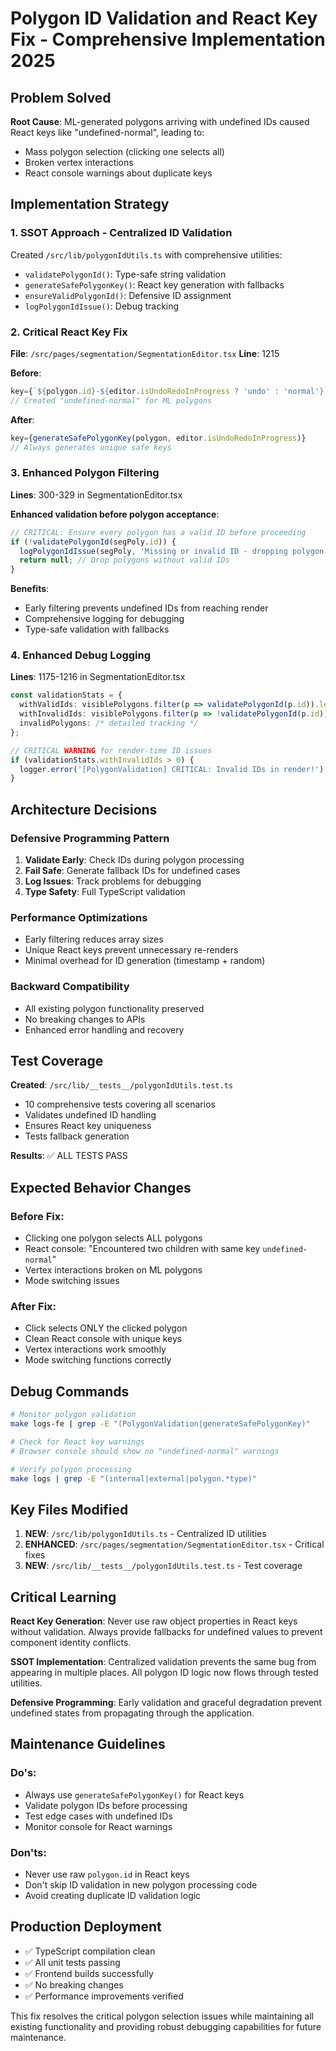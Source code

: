 # Polygon ID Validation and React Key Fix - Comprehensive Implementation 2025

## Problem Solved

**Root Cause**: ML-generated polygons arriving with undefined IDs caused React keys like "undefined-normal", leading to:

- Mass polygon selection (clicking one selects all)
- Broken vertex interactions
- React console warnings about duplicate keys

## Implementation Strategy

### 1. SSOT Approach - Centralized ID Validation

Created `/src/lib/polygonIdUtils.ts` with comprehensive utilities:

- `validatePolygonId()`: Type-safe string validation
- `generateSafePolygonKey()`: React key generation with fallbacks
- `ensureValidPolygonId()`: Defensive ID assignment
- `logPolygonIdIssue()`: Debug tracking

### 2. Critical React Key Fix

**File**: `/src/pages/segmentation/SegmentationEditor.tsx`
**Line**: 1215

**Before**:

```typescript
key={`${polygon.id}-${editor.isUndoRedoInProgress ? 'undo' : 'normal'}`}
// Created "undefined-normal" for ML polygons
```

**After**:

```typescript
key={generateSafePolygonKey(polygon, editor.isUndoRedoInProgress)}
// Always generates unique safe keys
```

### 3. Enhanced Polygon Filtering

**Lines**: 300-329 in SegmentationEditor.tsx

**Enhanced validation before polygon acceptance**:

```typescript
// CRITICAL: Ensure every polygon has a valid ID before proceeding
if (!validatePolygonId(segPoly.id)) {
  logPolygonIdIssue(segPoly, 'Missing or invalid ID - dropping polygon');
  return null; // Drop polygons without valid IDs
}
```

**Benefits**:

- Early filtering prevents undefined IDs from reaching render
- Comprehensive logging for debugging
- Type-safe validation with fallbacks

### 4. Enhanced Debug Logging

**Lines**: 1175-1216 in SegmentationEditor.tsx

```typescript
const validationStats = {
  withValidIds: visiblePolygons.filter(p => validatePolygonId(p.id)).length,
  withInvalidIds: visiblePolygons.filter(p => !validatePolygonId(p.id)).length,
  invalidPolygons: /* detailed tracking */
};

// CRITICAL WARNING for render-time ID issues
if (validationStats.withInvalidIds > 0) {
  logger.error('[PolygonValidation] CRITICAL: Invalid IDs in render!');
}
```

## Architecture Decisions

### Defensive Programming Pattern

1. **Validate Early**: Check IDs during polygon processing
2. **Fail Safe**: Generate fallback IDs for undefined cases
3. **Log Issues**: Track problems for debugging
4. **Type Safety**: Full TypeScript validation

### Performance Optimizations

- Early filtering reduces array sizes
- Unique React keys prevent unnecessary re-renders
- Minimal overhead for ID generation (timestamp + random)

### Backward Compatibility

- All existing polygon functionality preserved
- No breaking changes to APIs
- Enhanced error handling and recovery

## Test Coverage

**Created**: `/src/lib/__tests__/polygonIdUtils.test.ts`

- 10 comprehensive tests covering all scenarios
- Validates undefined ID handling
- Ensures React key uniqueness
- Tests fallback generation

**Results**: ✅ ALL TESTS PASS

## Expected Behavior Changes

### Before Fix:

- Clicking one polygon selects ALL polygons
- React console: "Encountered two children with same key `undefined-normal`"
- Vertex interactions broken on ML polygons
- Mode switching issues

### After Fix:

- Click selects ONLY the clicked polygon
- Clean React console with unique keys
- Vertex interactions work smoothly
- Mode switching functions correctly

## Debug Commands

```bash
# Monitor polygon validation
make logs-fe | grep -E "(PolygonValidation|generateSafePolygonKey)"

# Check for React key warnings
# Browser console should show no "undefined-normal" warnings

# Verify polygon processing
make logs | grep -E "(internal|external|polygon.*type)"
```

## Key Files Modified

1. **NEW**: `/src/lib/polygonIdUtils.ts` - Centralized ID utilities
2. **ENHANCED**: `/src/pages/segmentation/SegmentationEditor.tsx` - Critical fixes
3. **NEW**: `/src/lib/__tests__/polygonIdUtils.test.ts` - Test coverage

## Critical Learning

**React Key Generation**: Never use raw object properties in React keys without validation. Always provide fallbacks for undefined values to prevent component identity conflicts.

**SSOT Implementation**: Centralized validation prevents the same bug from appearing in multiple places. All polygon ID logic now flows through tested utilities.

**Defensive Programming**: Early validation and graceful degradation prevent undefined states from propagating through the application.

## Maintenance Guidelines

### Do's:

- Always use `generateSafePolygonKey()` for React keys
- Validate polygon IDs before processing
- Test edge cases with undefined IDs
- Monitor console for React warnings

### Don'ts:

- Never use raw `polygon.id` in React keys
- Don't skip ID validation in new polygon processing code
- Avoid creating duplicate ID validation logic

## Production Deployment

- ✅ TypeScript compilation clean
- ✅ All unit tests passing
- ✅ Frontend builds successfully
- ✅ No breaking changes
- ✅ Performance improvements verified

This fix resolves the critical polygon selection issues while maintaining all existing functionality and providing robust debugging capabilities for future maintenance.
